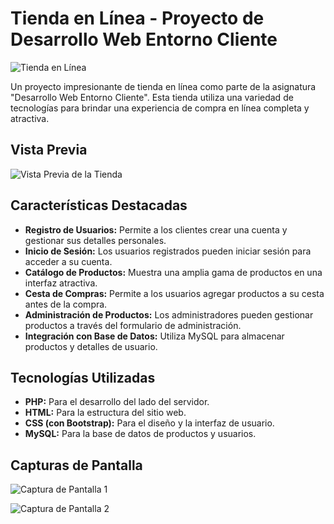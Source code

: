 # Tienda en Línea - Proyecto de Desarrollo Web Entorno Cliente

![Tienda en Línea](https://tu_url_imagen.com/tienda.png)

Un proyecto impresionante de tienda en línea como parte de la asignatura "Desarrollo Web Entorno Cliente". Esta tienda utiliza una variedad de tecnologías para brindar una experiencia de compra en línea completa y atractiva.

## Vista Previa

![Vista Previa de la Tienda](https://tu_url_imagen.com/vista_previa.png)

## Características Destacadas

- **Registro de Usuarios:** Permite a los clientes crear una cuenta y gestionar sus detalles personales.
- **Inicio de Sesión:** Los usuarios registrados pueden iniciar sesión para acceder a su cuenta.
- **Catálogo de Productos:** Muestra una amplia gama de productos en una interfaz atractiva.
- **Cesta de Compras:** Permite a los usuarios agregar productos a su cesta antes de la compra.
- **Administración de Productos:** Los administradores pueden gestionar productos a través del formulario de administración.
- **Integración con Base de Datos:** Utiliza MySQL para almacenar productos y detalles de usuario.

## Tecnologías Utilizadas

- **PHP:** Para el desarrollo del lado del servidor.
- **HTML:** Para la estructura del sitio web.
- **CSS (con Bootstrap):** Para el diseño y la interfaz de usuario.
- **MySQL:** Para la base de datos de productos y usuarios.

## Capturas de Pantalla

![Captura de Pantalla 1](https://tu_url_imagen.com/captura1.png)

![Captura de Pantalla 2](https://tu_url_imagen.com/captura2.png)
